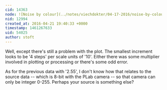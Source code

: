 ```yaml
---
cid: 14363
node: ![Noise by colour](../notes/viechdokter/04-17-2016/noise-by-colour)
nid: 12994
created_at: 2016-04-21 19:40:33 +0000
timestamp: 1461267633
uid: 54025
author: stoft
---
```


Well, except there's still a problem with the plot. The smallest increment looks to be '4 steps' per scale units of '10'. Either there was some multiplier involved in plotting or processing or there's some odd error.

As for the previous data with '2.55', I don't know how that relates to the source data -- which is 8-bit with the PLab camera -- so that camera can only be integer 0-255. Perhaps your source is something else?
